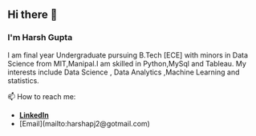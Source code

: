 ## Hi there 👋
### I'm Harsh Gupta
I am final year Undergraduate pursuing B.Tech [ECE] with minors in Data Science from MIT,Manipal.I am skilled in Python,MySql and Tableau. My interests include Data Science , Data Analytics ,Machine Learning and statistics. 

📫 How to reach me:
<ul>
  <li/><b><a href = "https://www.linkedin.com/in/harshg1347/">LinkedIn</a></b>
  <li/> [Email](mailto:harshapj2@gotmail.com)
</ul>

